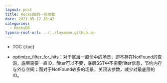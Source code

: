 ```yaml
---
layout: post
title: RocksDB的一些参数
date: 2021-05-17 20:42
categories:
  - RocksDB
typora-root-url: ../../layamon.github.io
---
```

* TOC
{:toc}
- optimize_filter_for_hits：对于底层一直命中的场景，即不存在NotFound的查询，底层需要一直IO，filter可以不要，底层SST中不需要filter信息，节约内存与外存空间；而对于NotFound较多的场景，关闭该参数，减少对最底层的IO。

